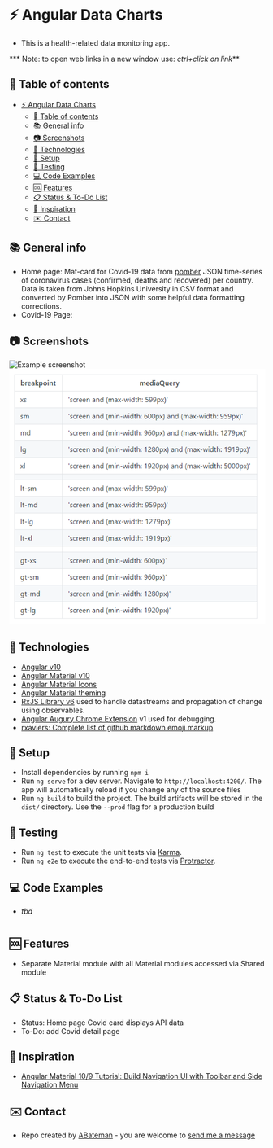 # :zap: Angular Data Charts

* This is a health-related data monitoring app.

*** Note: to open web links in a new window use: _ctrl+click on link_**

## :page_facing_up: Table of contents

* [:zap: Angular Data Charts](#zap-angular-data-charts)
  * [:page_facing_up: Table of contents](#page_facing_up-table-of-contents)
  * [:books: General info](#books-general-info)
  * [:camera: Screenshots](#camera-screenshots)
  * [:signal_strength: Technologies](#signal_strength-technologies)
  * [:floppy_disk: Setup](#floppy_disk-setup)
  * [:flashlight: Testing](#flashlight-testing)
  * [:computer: Code Examples](#computer-code-examples)
  * [:cool: Features](#cool-features)
  * [:clipboard: Status & To-Do List](#clipboard-status--to-do-list)
  * [:clap: Inspiration](#clap-inspiration)
  * [:envelope: Contact](#envelope-contact)

## :books: General info

* Home page: Mat-card for Covid-19 data from [pomber](https://github.com/pomber/covid19) JSON time-series of coronavirus cases (confirmed, deaths and recovered) per country. Data is taken from Johns Hopkins University in CSV format and converted by Pomber into JSON with some helpful data formatting corrections.
* Covid-19 Page:

## :camera: Screenshots

![Example screenshot](./img/dashboard.png)
![Example screenshot](./img/screen-sizes.png)

## :signal_strength: Technologies

* [Angular v10](https://angular.io/)
* [Angular Material v10](https://material.angular.io/)
* [Angular Material Icons](https://material.io/resources/icons/?style=baseline)
* [Angular Material theming](https://material.angular.io/guide/theming)
* [RxJS Library v6](https://angular.io/guide/rx-library) used to handle datastreams and propagation of change using observables.
* [Angular Augury Chrome Extension](https://chrome.google.com/webstore/detail/augury/elgalmkoelokbchhkhacckoklkejnhcd) v1 used for debugging.
* [rxaviers: Complete list of github markdown emoji markup](https://gist.github.com/rxaviers/7360908)

## :floppy_disk: Setup

* Install dependencies by running `npm i`
* Run `ng serve` for a dev server. Navigate to `http://localhost:4200/`. The app will automatically reload if you change any of the source files
* Run `ng build` to build the project. The build artifacts will be stored in the `dist/` directory. Use the `--prod` flag for a production build

## :flashlight: Testing

* Run `ng test` to execute the unit tests via [Karma](https://karma-runner.github.io).
* Run `ng e2e` to execute the end-to-end tests via [Protractor](http://www.protractortest.org/).

## :computer: Code Examples

* _tbd_

```typescript

```

## :cool: Features

* Separate Material module with all Material modules accessed via Shared module

## :clipboard: Status & To-Do List

* Status: Home page Covid card displays API data
* To-Do: add Covid detail page

## :clap: Inspiration

* [Angular Material 10/9 Tutorial: Build Navigation UI with Toolbar and Side Navigation Menu](https://www.techiediaries.com/angular-material-navigation-toolbar-sidenav/)

## :envelope: Contact

* Repo created by [ABateman](https://www.andrewbateman.org) - you are welcome to [send me a message](https://andrewbateman.org/contact)
